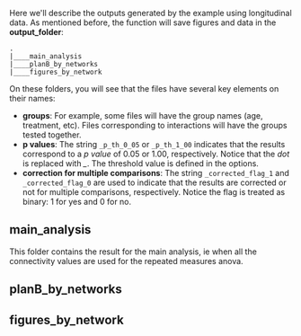 Here we'll describe the outputs generated by the example using longitudinal data. 
As mentioned before, the function will save figures and data in the **output_folder**:

```
.
|____main_analysis
|____planB_by_networks
|____figures_by_network
```

On these folders, you will see that the files have several key elements on their names:

- **groups**:  For example, some files will have the group names (age, treatment, etc). Files corresponding to interactions will have the groups tested together. 
- **p values**: The string `_p_th_0_05` or `_p_th_1_00` indicates that the results correspond to a *p value* of 0.05 or 1.00, respectively. Notice that the *dot* is replaced with *_*. The threshold value is defined in the options. 
- **correction for multiple comparisons**: The string `_corrected_flag_1` and `_corrected_flag_0` are used to indicate that the results are corrected or not for multiple comparisons, respectively. Notice the flag is treated as binary: 1 for yes and 0 for no.


## main_analysis

This folder contains the result for the main analysis, ie when all the connectivity values are used for the repeated measures anova. 

## planB_by_networks

## figures_by_network